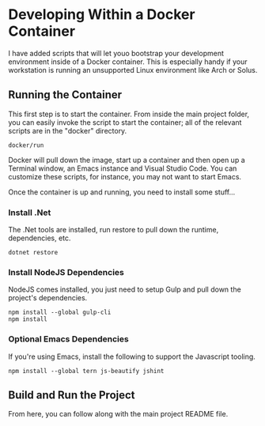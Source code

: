 Developing Within a Docker Container
=============================================

I have added scripts that will let youo bootstrap your development environment
inside of a Docker container. This is especially handy if your workstation is
running an unsupported Linux environment like Arch or Solus.

Running the Container
--------------------------

This first step is to start the container. From inside the main project folder,
you can easily invoke the script to start the container; all of the relevant
scripts are in the "docker" directory.

    docker/run
    
Docker will pull down the image, start up a container and then open up a
Terminal window, an Emacs instance and Visual Studio Code. You can customize
these scripts, for instance, you may not want to start Emacs.

Once the container is up and running, you need to install some stuff...

### Install .Net

The .Net tools are installed, run restore to pull down the runtime,
dependencies, etc.
  
    dotnet restore

### Install NodeJS Dependencies

NodeJS comes installed, you just need to setup Gulp and pull down the project's
dependencies.

    npm install --global gulp-cli
    npm install    

### Optional Emacs Dependencies

If you're using Emacs, install the following to support the Javascript tooling.

    npm install --global tern js-beautify jshint

Build and Run the Project
-------------------------------

From here, you can follow along with the main project README file.
